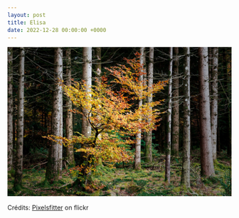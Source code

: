 ```yaml
---
layout: post
title: Elisa
date: 2022-12-28 00:00:00 +0000
---
```


![Elisa](/images/2022-12-28.jpg)

Crédits: [Pixelsfitter](https://www.flickr.com/people/pixelfitter/) on flickr
